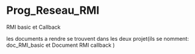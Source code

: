# Prog_Reseau_RMI
RMI basic et Callback

les documents a rendre se trouvent dans les deux projet(ils se nomment: doc_RMI_basic et Document RMI callback  ) 
